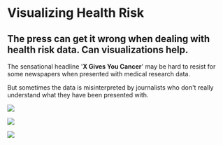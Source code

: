 # Visualizing Health Risk

## The press can get it wrong when dealing with health risk data. Can visualizations help.


The sensational headline '__X Gives You Cancer__' may be hard to resist for some newspapers when presented with medical research data.

But sometimes the data is misinterpreted by journalists who don't really understand what they have been presented with.



![](https://github.com/alanjones2/Alan-Jones-article-code/raw/master/riskviz/images/barv.png)







![](https://github.com/alanjones2/Alan-Jones-article-code/raw/master/riskviz/images/barvstacked.png)













![](https://github.com/alanjones2/Alan-Jones-article-code/raw/master/riskviz/images/iconarray.png)